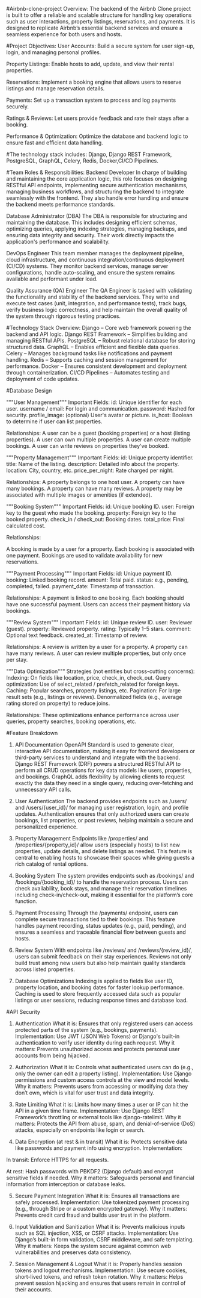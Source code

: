 #Airbnb-clone-project
Overview:
The backend of the Airbnb Clone project is built to offer a reliable and scalable structure for handling key operations such as user interactions, property listings, reservations, and payments. It is designed to replicate Airbnb’s essential backend services and ensure a seamless experience for both users and hosts.

#Project Objectives:
User Accounts: Build a secure system for user sign-up, login, and managing personal profiles.

Property Listings: Enable hosts to add, update, and view their rental properties.

Reservations: Implement a booking engine that allows users to reserve listings and manage reservation details.

Payments: Set up a transaction system to process and log payments securely.

Ratings & Reviews: Let users provide feedback and rate their stays after a booking.

Performance & Optimization: Optimize the database and backend logic to ensure fast and efficient data handling.

#The technology stack includes: 
Django, Django REST Framework, PostgreSQL, GraphQL, Celery, Redis, Docker,CI/CD Pipelines.

#Team Roles & Responsibilities:
Backend Developer
In charge of building and maintaining the core application logic, this role focuses on designing RESTful API endpoints, implementing secure authentication mechanisms, managing business workflows, and structuring the backend to integrate seamlessly with the frontend. They also handle error handling and ensure the backend meets performance standards.

Database Administrator (DBA)
The DBA is responsible for structuring and maintaining the database. This includes designing efficient schemas, optimizing queries, applying indexing strategies, managing backups, and ensuring data integrity and security. Their work directly impacts the application's performance and scalability.

DevOps Engineer
This team member manages the deployment pipeline, cloud infrastructure, and continuous integration/continuous deployment (CI/CD) systems. They monitor backend services, manage server configurations, handle auto-scaling, and ensure the system remains available and performant under load.

Quality Assurance (QA) Engineer
The QA Engineer is tasked with validating the functionality and stability of the backend services. They write and execute test cases (unit, integration, and performance tests), track bugs, verify business logic correctness, and help maintain the overall quality of the system through rigorous testing practices.

#Technology Stack Overview:
Django – Core web framework powering the backend and API logic.
Django REST Framework – Simplifies building and managing RESTful APIs.
PostgreSQL – Robust relational database for storing structured data.
GraphQL – Enables efficient and flexible data queries.
Celery – Manages background tasks like notifications and payment handling.
Redis – Supports caching and session management for performance.
Docker – Ensures consistent development and deployment through containerization.
CI/CD Pipelines – Automates testing and deployment of code updates.

#Database Design

"""User Management"""
Important Fields:
id: Unique identifier for each user.
username / email: For login and communication.
password: Hashed for security.
profile_image: (optional) User's avatar or picture.
is_host: Boolean to determine if user can list properties.

Relationships:
A user can be a guest (booking properties) or a host (listing properties).
A user can own multiple properties.
A user can create multiple bookings.
A user can write reviews on properties they've booked.

"""Property Management"""
Important Fields:
id: Unique property identifier.
title: Name of the listing.
description: Detailed info about the property.
location: City, country, etc.
price_per_night: Rate charged per night.

Relationships:
A property belongs to one host user.
A property can have many bookings.
A property can have many reviews.
A property may be associated with multiple images or amenities (if extended).

 """Booking System"""
Important Fields:
id: Unique booking ID.
user: Foreign key to the guest who made the booking.
property: Foreign key to the booked property.
check_in / check_out: Booking dates.
total_price: Final calculated cost.

Relationships:

A booking is made by a user for a property.
Each booking is associated with one payment.
Bookings are used to validate availability for new reservations.

 """Payment Processing"""
Important Fields:
id: Unique payment ID.
booking: Linked booking record.
amount: Total paid.
status: e.g., pending, completed, failed.
payment_date: Timestamp of transaction.

Relationships:
A payment is linked to one booking.
Each booking should have one successful payment.
Users can access their payment history via bookings.

 """Review System"""
Important Fields:
id: Unique review ID.
user: Reviewer (guest).
property: Reviewed property.
rating: Typically 1–5 stars.
comment: Optional text feedback.
created_at: Timestamp of review.

Relationships:
A review is written by a user for a property.
A property can have many reviews.
A user can review multiple properties, but only once per stay.

 """Data Optimization"""
Strategies (not entities but cross-cutting concerns):
Indexing: On fields like location, price, check_in, check_out.
Query optimization: Use of select_related / prefetch_related for foreign keys.
Caching: Popular searches, property listings, etc.
Pagination: For large result sets (e.g., listings or reviews).
Denormalized fields (e.g., average rating stored on property) to reduce joins.

Relationships:
These optimizations enhance performance across user queries, property searches, booking operations, etc.

#Feature Breakdown
1. API Documentation
OpenAPI Standard is used to generate clear, interactive API documentation, making it easy for frontend developers or third-party services to understand and integrate with the backend.
Django REST Framework (DRF) powers a structured RESTful API to perform all CRUD operations for key data models like users, properties, and bookings.
GraphQL adds flexibility by allowing clients to request exactly the data they need in a single query, reducing over-fetching and unnecessary API calls.

2. User Authentication
The backend provides endpoints such as /users/ and /users/{user_id}/ for managing user registration, login, and profile updates.
Authentication ensures that only authorized users can create bookings, list properties, or post reviews, helping maintain a secure and personalized experience.

3. Property Management
Endpoints like /properties/ and /properties/{property_id}/ allow users (especially hosts) to list new properties, update details, and delete listings as needed.
This feature is central to enabling hosts to showcase their spaces while giving guests a rich catalog of rental options.

4. Booking System
The system provides endpoints such as /bookings/ and /bookings/{booking_id}/ to handle the reservation process.
Users can check availability, book stays, and manage their reservation timelines including check-in/check-out, making it essential for the platform’s core function.

5. Payment Processing
Through the /payments/ endpoint, users can complete secure transactions tied to their bookings.
This feature handles payment recording, status updates (e.g., paid, pending), and ensures a seamless and traceable financial flow between guests and hosts.

6. Review System
With endpoints like /reviews/ and /reviews/{review_id}/, users can submit feedback on their stay experiences.
Reviews not only build trust among new users but also help maintain quality standards across listed properties.

7. Database Optimizations
Indexing is applied to fields like user ID, property location, and booking dates for faster lookup performance.
Caching is used to store frequently accessed data such as popular listings or user sessions, reducing response times and database load.

#API Security
1. Authentication
What it is: Ensures that only registered users can access protected parts of the system (e.g., bookings, payments).
Implementation: Use JWT (JSON Web Tokens) or Django's built-in authentication to verify user identity during each request.
Why it matters: Prevents unauthorized access and protects personal user accounts from being hijacked.

2. Authorization
What it is: Controls what authenticated users can do (e.g., only the owner can edit a property listing).
Implementation: Use Django permissions and custom access controls at the view and model levels.
Why it matters: Prevents users from accessing or modifying data they don’t own, which is vital for user trust and data integrity.

3. Rate Limiting
What it is: Limits how many times a user or IP can hit the API in a given time frame.
Implementation: Use Django REST Framework’s throttling or external tools like django-ratelimit.
Why it matters: Protects the API from abuse, spam, and denial-of-service (DoS) attacks, especially on endpoints like login or search.

4. Data Encryption (at rest & in transit)
What it is: Protects sensitive data like passwords and payment info using encryption.
Implementation:

In transit: Enforce HTTPS for all requests.

At rest: Hash passwords with PBKDF2 (Django default) and encrypt sensitive fields if needed.
Why it matters: Safeguards personal and financial information from interception or database leaks.

5. Secure Payment Integration
What it is: Ensures all transactions are safely processed.
Implementation: Use tokenized payment processing (e.g., through Stripe or a custom encrypted gateway).
Why it matters: Prevents credit card fraud and builds user trust in the platform.

6. Input Validation and Sanitization
What it is: Prevents malicious inputs such as SQL injection, XSS, or CSRF attacks.
Implementation: Use Django’s built-in form validation, CSRF middleware, and safe templating.
Why it matters: Keeps the system secure against common web vulnerabilities and preserves data consistency.

7. Session Management & Logout
What it is: Properly handles session tokens and logout mechanisms.
Implementation: Use secure cookies, short-lived tokens, and refresh token rotation.
Why it matters: Helps prevent session hijacking and ensures that users remain in control of their accounts.